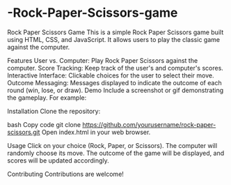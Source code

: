 # -Rock-Paper-Scissors-game

Rock Paper Scissors Game
This is a simple Rock Paper Scissors game built using HTML, CSS, and JavaScript. It allows users to play the classic game against the computer.

Features
User vs. Computer: Play Rock Paper Scissors against the computer.
Score Tracking: Keep track of the user's and computer's scores.
Interactive Interface: Clickable choices for the user to select their move.
Outcome Messaging: Messages displayed to indicate the outcome of each round (win, lose, or draw).
Demo
Include a screenshot or gif demonstrating the gameplay. For example:


Installation
Clone the repository:

bash
Copy code
git clone https://github.com/yourusername/rock-paper-scissors.git
Open index.html in your web browser.

Usage
Click on your choice (Rock, Paper, or Scissors).
The computer will randomly choose its move.
The outcome of the game will be displayed, and scores will be updated accordingly.

Contributing
Contributions are welcome!



